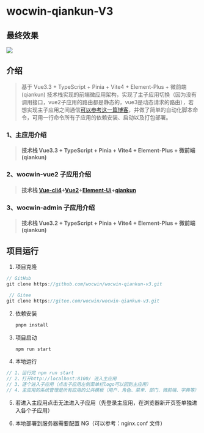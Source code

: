 # wocwin-qiankun-V3

## 最终效果

<img src="./public/wocwin-qiankun-v3.gif">

## 介绍

> 基于 Vue3.3 + TypeScript + Pinia + Vite4 + Element-Plus + 微前端(qiankun) 技术栈实现的前端微应用架构，实现了主子应用切换（因为没有调用接口，vue2子应用的路由都是静态的，vue3是动态请求的路由），若想实现主子应用之间通信[可以参考这一篇博客](https://blog.csdn.net/cwin8951/article/details/128498395)，并做了简单的自动化脚本命令，可用一行命令所有子应用的依赖安装、启动以及打包部署。

### 1、主应用介绍

> #### 技术栈 Vue3.3 + TypeScript + Pinia + Vite4 + Element-Plus + 微前端(qiankun)

### 2、wocwin-vue2 子应用介绍

> #### 技术栈 [Vue-cli4](https://cli.vuejs.org/zh/)+[Vue2](https://v2.cn.vuejs.org/)+[Element-Ui](http://element.eleme.io/#/zh-CN)+[qiankun](https://qiankun.umijs.org/zh)

### 3、wocwin-admin 子应用介绍

> #### 技术栈 Vue3.2 + TypeScript + Pinia + Vite4 + Element-Plus + 微前端(qiankun)

## 项目运行

1. 项目克隆

```js
// GitHub
git clone https://github.com/wocwin/wocwin-qiankun-v3.git

 // Gitee
git clone https://gitee.com/wocwin/wocwin-qiankun-v3.git
```

2. 依赖安装

   ```bash
   pnpm install
   ```

3. 项目启动

   ```bash
   npm run start
   ```

4. 本地运行

```js
// 1、运行完 npm run start
// 2、打开http://localhost:8100/ 进入主应用
// 3、逐个进入子应用（点击子应用左侧菜单栏logo可以回到主应用）
// 4、主应用的系统管理是所有应用的公共模板（用户、角色、菜单、部门、微前端、字典等）
```
5. 若进入主应用点击无法进入子应用（先登录主应用，在浏览器新开页签单独进入各个子应用）

6. 本地部署到服务器需要配置 NG（可以参考：nginx.conf 文件）

